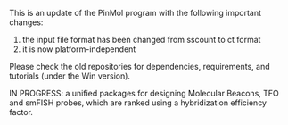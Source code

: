This is an update of the PinMol program with the following important changes:
1. the input file format has been changed from sscount to ct format
2. it is now platform-independent

Please check the old repositories for dependencies, requirements, and tutorials (under the Win version).

IN PROGRESS: a unified packages for designing Molecular Beacons, TFO and smFISH probes, which are ranked using a hybridization efficiency factor.
